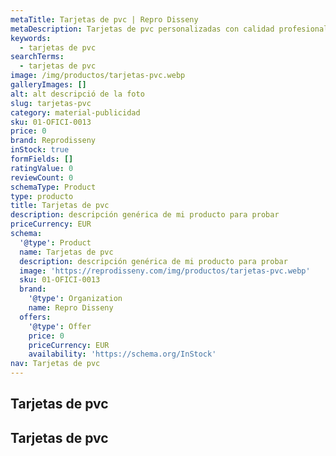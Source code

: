 ```yaml
---
metaTitle: Tarjetas de pvc | Repro Disseny
metaDescription: Tarjetas de pvc personalizadas con calidad profesional en Cataluña.
keywords:
  - tarjetas de pvc
searchTerms:
  - tarjetas de pvc
image: /img/productos/tarjetas-pvc.webp
galleryImages: []
alt: alt descripció de la foto
slug: tarjetas-pvc
category: material-publicidad
sku: 01-OFICI-0013
price: 0
brand: Reprodisseny
inStock: true
formFields: []
ratingValue: 0
reviewCount: 0
schemaType: Product
type: producto
title: Tarjetas de pvc
description: descripción genérica de mi producto para probar
priceCurrency: EUR
schema:
  '@type': Product
  name: Tarjetas de pvc
  description: descripción genérica de mi producto para probar
  image: 'https://reprodisseny.com/img/productos/tarjetas-pvc.webp'
  sku: 01-OFICI-0013
  brand:
    '@type': Organization
    name: Repro Disseny
  offers:
    '@type': Offer
    price: 0
    priceCurrency: EUR
    availability: 'https://schema.org/InStock'
nav: Tarjetas de pvc
---
```


## Tarjetas de pvc

## Tarjetas de pvc
